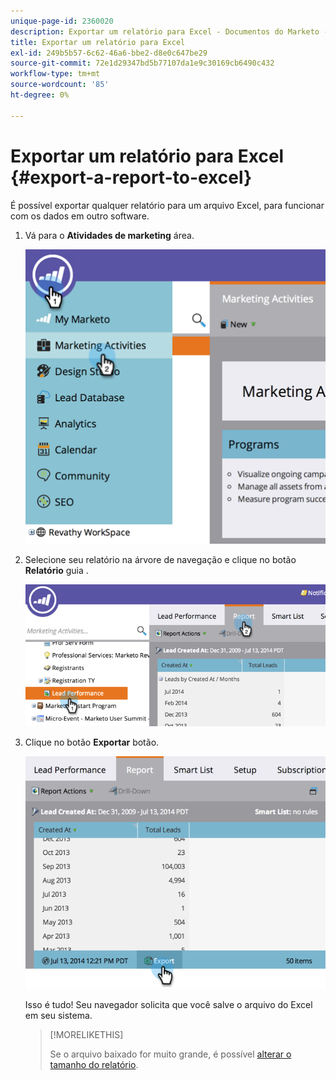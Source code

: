 ```yaml
---
unique-page-id: 2360020
description: Exportar um relatório para Excel - Documentos do Marketo - Documentação do produto
title: Exportar um relatório para Excel
exl-id: 249b5b57-6c62-46a6-bbe2-d8e0c647be29
source-git-commit: 72e1d29347bd5b77107da1e9c30169cb6490c432
workflow-type: tm+mt
source-wordcount: '85'
ht-degree: 0%

---
```


# Exportar um relatório para Excel {#export-a-report-to-excel}

É possível exportar qualquer relatório para um arquivo Excel, para funcionar com os dados em outro software.

1. Vá para o **Atividades de marketing** área.

   ![](assets/image2014-9-16-13-3a11-3a14.png)

1. Selecione seu relatório na árvore de navegação e clique no botão **Relatório** guia .

   ![](assets/image2014-9-16-13-3a11-3a18.png)

1. Clique no botão **Exportar** botão.

   ![](assets/image2014-9-16-13-3a11-3a21.png)

   Isso é tudo! Seu navegador solicita que você salve o arquivo do Excel em seu sistema.

   >[!MORELIKETHIS]
   >
   >Se o arquivo baixado for muito grande, é possível [alterar o tamanho do relatório](/help/marketo/product-docs/reporting/basic-reporting/editing-reports/configure-report-size.md).
